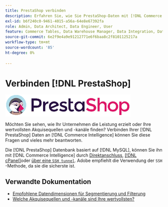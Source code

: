 ```yaml
---
title: PrestaShop verbinden
description: Erfahren Sie, wie Sie PrestaShop-Daten mit [!DNL Commerce Intelligence].
exl-id: b6f240c0-9461-4015-a56a-64e8e67392fa
role: Admin, Data Architect, Data Engineer, User
feature: Commerce Tables, Data Warehouse Manager, Data Integration, Data Import/Export
source-git-commit: 6e2f9e4a9e91212771e6f6baa8c2f8101125217a
workflow-type: tm+mt
source-wordcount: '85'
ht-degree: 0%

---
```


# Verbinden [!DNL PrestaShop]

![](../../../assets/Prestashop-logo.png)

Möchten Sie sehen, wie Ihr Unternehmen die Leistung erzielt oder Ihre wertvollsten Akquisequellen und -kanäle finden? Verbinden Ihrer [!DNL PrestaShop] Daten an [!DNL Commerce Intelligence] können Sie diese Fragen und vieles mehr beantworten.

Die [!DNL PrestaShop] Datenbank basiert auf [!DNL MySQL], können Sie ihn mit [!DNL Commerce Intelligence] durch [Direktanschluss](../integrations/mysql-via-a-direct-connection.md), [[!DNL cPanel]](../integrations/mysql-via-cpanel.md)oder [über eine `SSH tunnel`](../integrations/mysql-via-ssh-tunnel.md). Adobe empfiehlt die Verwendung der `SSH` -Methode, da sie die sicherste ist.

## Verwandte Dokumentation

* [Empfohlene Datendimensionen für Segmentierung und Filterung](../../../best-practices/segment-filter.md)
* [Welche Akquisequellen und -kanäle sind Ihre wertvollsten?](../../analysis/most-value-source-channel.md)
